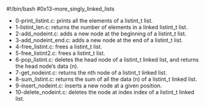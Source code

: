 #!/bin/bash
#0x13-more_singly_linked_lists
* 0-print_listint.c:  prints all the elements of a listint_t list.
* 1-listint_len.c: returns the number of elements in a linked listint_t list.
* 2-add_nodeint.c: adds a new node at the beginning of a listint_t list.
* 3-add_nodeint_end.c: adds a new node at the end of a listint_t list.
* 4-free_listint.c: frees a listint_t list.
* 5-free_listint2.c:  frees a listint_t list.
* 6-pop_listint.c: deletes the head node of a listint_t linked list, and returns the head node’s data (n).
* 7-get_nodeint.c:  returns the nth node of a listint_t linked list.
* 8-sum_listint.c: returns the sum of all the data (n) of a listint_t linked list.
* 9-insert_nodeint.c:  inserts a new node at a given position.
* 10-delete_nodeint.c: deletes the node at index index of a listint_t linked list.


